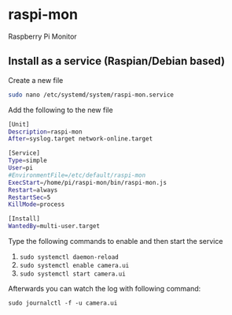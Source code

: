 # raspi-mon
Raspberry Pi Monitor


## Install as a service (Raspian/Debian based)

Create a new file
```sh
sudo nano /etc/systemd/system/raspi-mon.service
```

Add the following to the new file
```sh
[Unit]
Description=raspi-mon
After=syslog.target network-online.target

[Service]
Type=simple
User=pi
#EnvironmentFile=/etc/default/raspi-mon
ExecStart=/home/pi/raspi-mon/bin/raspi-mon.js
Restart=always
RestartSec=5
KillMode=process

[Install]
WantedBy=multi-user.target
```

Type the following commands to enable and then start the service

1. `sudo systemctl daemon-reload`
2. `sudo systemctl enable camera.ui`
3. `sudo systemctl start camera.ui`


Afterwards you can watch the log with following command:

`sudo journalctl -f -u camera.ui`
